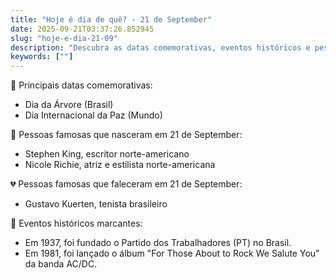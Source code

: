 ```yaml
---
title: "Hoje é dia de quê? - 21 de September"
date: 2025-09-21T03:37:26.852945
slug: "hoje-e-dia-21-09"
description: "Descubra as datas comemorativas, eventos históricos e pessoas famosas que marcaram o dia 21 de September!"
keywords: [""]
---
```


🎉 Principais datas comemorativas:

- Dia da Árvore (Brasil)
- Dia Internacional da Paz (Mundo)

🌟 Pessoas famosas que nasceram em 21 de September:

- Stephen King, escritor norte-americano
- Nicole Richie, atriz e estilista norte-americana

💔 Pessoas famosas que faleceram em 21 de September:

- Gustavo Kuerten, tenista brasileiro

📰 Eventos históricos marcantes:

- Em 1937, foi fundado o Partido dos Trabalhadores (PT) no Brasil.
- Em 1981, foi lançado o álbum "For Those About to Rock We Salute You" da banda AC/DC.